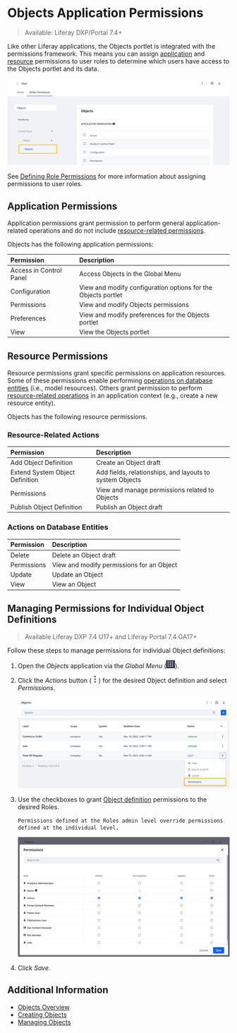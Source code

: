 # Objects Application Permissions

> Available: Liferay DXP/Portal 7.4+

Like other Liferay applications, the Objects portlet is integrated with the permissions framework. This means you can assign [application](#application-permissions) and [resource](#resource-permissions) permissions to user roles to determine which users have access to the Objects portlet and its data.

![Assign Objects permissions when defining role permissions.](./objects-application-permissions/images/01.png)

See [Defining Role Permissions](../../users-and-permissions/roles-and-permissions/defining-role-permissions.md) for more information about assigning permissions to user roles.

## Application Permissions

Application permissions grant permission to perform general application-related operations and do not include [resource-related permissions](#resource-permissions).

Objects has the following application permissions:

| Permission | Description |
| :--- | :--- |
| Access in Control Panel | Access Objects in the Global Menu |
| Configuration | View and modify configuration options for the Objects portlet |
| Permissions | View and modify Objects permissions |
| Preferences | View and modify preferences for the Objects portlet |
| View | View the Objects portlet |

## Resource Permissions

Resource permissions grant specific permissions on application resources. Some of these permissions enable performing [operations on database entities](#actions-on-database-entities) (i.e., model resources). Others grant permission to perform [resource-related operations](#resource-related-actions) in an application context (e.g., create a new resource entity).

Objects has the following resource permissions.

### Resource-Related Actions

| Permission | Description |
| :--- | :--- |
| Add Object Definition | Create an Object draft |
| Extend System Object Definition | Add fields, relationships, and layouts to system Objects |
| Permissions | View and manage permissions related to Objects |
| Publish Object Definition | Publish an Object draft |

### Actions on Database Entities

| Permission | Description |
| :--- | :--- |
| Delete | Delete an Object draft |
| Permissions | View and modify permissions for an Object |
| Update | Update an Object |
| View | View an Object |

## Managing Permissions for Individual Object Definitions

> Available Liferay DXP 7.4 U17+ and Liferay Portal 7.4 GA17+

Follow these steps to manage permissions for individual Object definitions:

1. Open the *Objects* application via the *Global Menu* (![Global Menu](../../images/icon-applications-menu.png)).

1. Click the *Actions* button (![Actions Button](../../images/icon-actions.png)) for the desired Object definition and select *Permissions*.

   ![Click the Actions button for the desired Object definition and select Permissions.](./objects-application-permissions/images/02.png)

1. Use the checkboxes to grant [Object definition](#actions-on-database-entities) permissions to the desired Roles.

   ```{note}
   Permissions defined at the Roles admin level override permissions defined at the individual level.
   ```

   ![Use the checkboxes to assign permissions to the desired roles.](./objects-application-permissions/images/03.png)

1. Click *Save*.

## Additional Information

* [Objects Overview](../objects.md)
* [Creating Objects](./creating-and-managing-objects/creating-objects.md)
* [Managing Objects](./creating-and-managing-objects/managing-objects.md)
